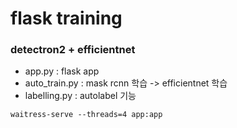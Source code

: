 # flask training

### detectron2 + efficientnet

- app.py : flask app
- auto_train.py : mask rcnn 학습 -> efficientnet 학습
- labelling.py : autolabel 기능

```
waitress-serve --threads=4 app:app
```
